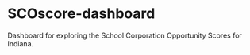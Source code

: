 # SCOscore-dashboard
Dashboard for exploring the School Corporation Opportunity Scores for Indiana.
